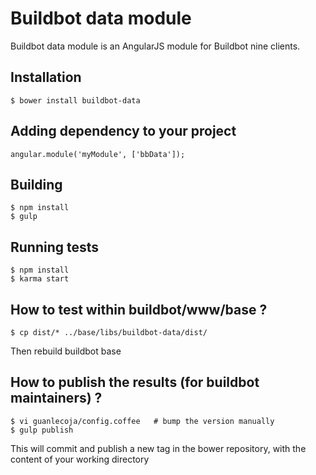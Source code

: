 # Buildbot data module

Buildbot data module is an AngularJS module for Buildbot nine clients.

## Installation

```
$ bower install buildbot-data
```

## Adding dependency to your project

```
angular.module('myModule', ['bbData']);

```

## Building
```
$ npm install
$ gulp
```
## Running tests
```
$ npm install
$ karma start
```

## How to test within buildbot/www/base ?

```
$ cp dist/* ../base/libs/buildbot-data/dist/
```
Then rebuild buildbot base

## How to publish the results (for buildbot maintainers) ?
```
$ vi guanlecoja/config.coffee   # bump the version manually
$ gulp publish
```
This will commit and publish a new tag in the bower repository, with the content of your working directory
